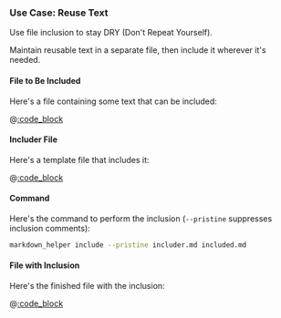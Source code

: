 ### Use Case: Reuse Text

Use file inclusion to stay DRY (Don't Repeat Yourself).

Maintain reusable text in a separate file, then include it wherever it's needed.

#### File to Be Included

Here's a file containing some text that can be included:

@[:code_block](reusable_text.md)

#### Includer File

Here's a template file that includes it:

@[:code_block](includer.md)

#### Command

Here's the command to perform the inclusion (```--pristine``` suppresses inclusion comments):

```sh
markdown_helper include --pristine includer.md included.md
```

#### File with Inclusion

Here's the finished file with the inclusion:

@[:code_block](included.md)
